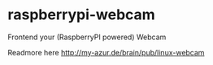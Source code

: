 raspberrypi-webcam
==================

Frontend your (RaspberryPI powered) Webcam

Readmore here http://my-azur.de/brain/pub/linux-webcam

